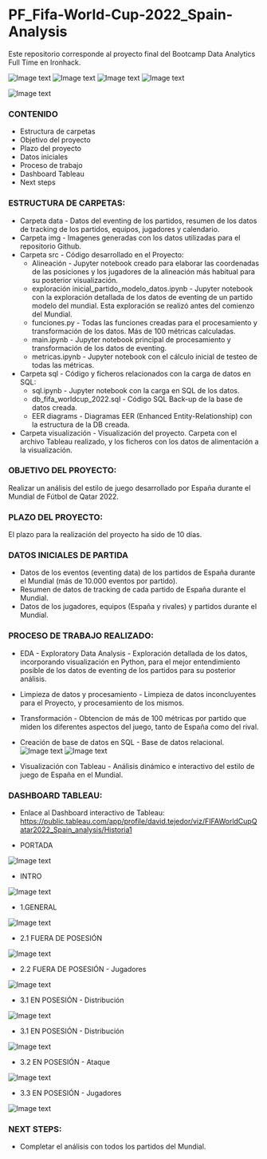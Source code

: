 # PF_Fifa-World-Cup-2022_Spain-Analysis

Este repositorio corresponde al proyecto final del Bootcamp Data Analytics Full Time en Ironhack.


![Image text](https://github.com/Davidteje/FP_Fifa-World-Cup-2022_Spain-Analysis/blob/main/img/pandas_python.png)
![Image text](https://github.com/Davidteje/FP_Fifa-World-Cup-2022_Spain-Analysis/blob/main/img/sqlalchemy.jpeg)
![Image text](https://github.com/Davidteje/FP_Fifa-World-Cup-2022_Spain-Analysis/blob/main/img/MySQLworkbench.jpeg)
![Image text](https://github.com/Davidteje/FP_Fifa-World-Cup-2022_Spain-Analysis/blob/main/img/Tableau.png)

![Image text](https://github.com/Davidteje/FP_Fifa-World-Cup-2022_Spain-Analysis/blob/main/img/Tableau_Dashboard_7.PNG)


### CONTENIDO
- Estructura de carpetas
- Objetivo del proyecto
- Plazo del proyecto
- Datos iniciales
- Proceso de trabajo
- Dashboard Tableau
- Next steps


### ESTRUCTURA DE CARPETAS:
- Carpeta data - Datos del eventing de los partidos, resumen de los datos de tracking de los partidos, equipos, jugadores y calendario.
- Carpeta img - Imagenes generadas con los datos utilizadas para el repositorio Github.
- Carpeta src - Código desarrollado en el Proyecto: 
    - Alineación - Jupyter notebook creado para elaborar las coordenadas de las posiciones y los jugadores de la alineación más habitual para su posterior visualización.
    - exploración inicial_partido_modelo_datos.ipynb - Jupyter notebook con la exploración detallada de los datos de eventing de un partido modelo del mundial. Esta exploración se realizó antes del comienzo del Mundial.
    - funciones.py - Todas las funciones creadas para el procesamiento y transformación de los datos. Más de 100 métricas calculadas.
    - main.ipynb - Jupyter notebook principal de procesamiento y transformación de los datos de eventing.
    - metricas.ipynb - Jupyter notebook con el cálculo inicial de testeo de todas las métricas.
- Carpeta sql - Código y ficheros relacionados con la carga de datos en SQL:
    - sql.ipynb - Jupyter notebook con la carga en SQL de los datos.
    - db_fifa_worldcup_2022.sql - Código SQL Back-up de la base de datos creada.
    - EER diagrams - Diagramas EER (Enhanced Entity-Relationship) con la estructura de la DB creada.
- Carpeta visualización - Visualización del proyecto. Carpeta con el archivo Tableau realizado, y los ficheros con los datos de alimentación a la visualización.


### OBJETIVO DEL PROYECTO:
Realizar un análisis del estilo de juego desarrollado por España durante el Mundial de Fútbol de Qatar 2022.


### PLAZO DEL PROYECTO:
El plazo para la realización del proyecto ha sido de 10 días.


### DATOS INICIALES DE PARTIDA
- Datos de los eventos (eventing data) de los partidos de España durante el Mundial (más de 10.000 eventos por partido).
- Resumen de datos de tracking de cada partido de España durante el Mundial.
- Datos de los jugadores, equipos (España y rivales) y partidos durante el Mundial.


### PROCESO DE TRABAJO REALIZADO:
- EDA - Exploratory Data Analysis - Exploración detallada de los datos, incorporando visualización en Python, para el mejor entendimiento posible de los datos de eventing de los partidos para su posterior análisis.
- Limpieza de datos y procesamiento - Limpieza de datos inconcluyentes para el Proyecto, y procesamiento de los mismos.
- Transformación - Obtencion de más de 100 métricas por partido que miden los diferentes aspectos del juego, tanto de España como del rival.
- Creación de base de datos en SQL - Base de datos relacional.
![Image text](https://github.com/Davidteje/FP_Fifa-World-Cup-2022_Spain-Analysis/blob/main/sql/EER_diagram_1.PNG)
![Image text](https://github.com/Davidteje/FP_Fifa-World-Cup-2022_Spain-Analysis/blob/main/sql/EER_diagram_2.PNG)

- Visualización con Tableau - Análisis dinámico e interactivo del estilo de juego de España en el Mundial.


### DASHBOARD TABLEAU:

- Enlace al Dashboard interactivo de Tableau:
https://public.tableau.com/app/profile/david.tejedor/viz/FIFAWorldCupQatar2022_Spain_analysis/Historia1


- PORTADA

![Image text](https://github.com/Davidteje/FP_Fifa-World-Cup-2022_Spain-Analysis/blob/main/img/Tableau_Dashboard_1.PNG)

- INTRO

![Image text](https://github.com/Davidteje/FP_Fifa-World-Cup-2022_Spain-Analysis/blob/main/img/Tableau_Dashboard_2.PNG)

- 1.GENERAL

![Image text](https://github.com/Davidteje/FP_Fifa-World-Cup-2022_Spain-Analysis/blob/main/img/Tableau_Dashboard_3.PNG)

- 2.1 FUERA DE POSESIÓN

![Image text](https://github.com/Davidteje/FP_Fifa-World-Cup-2022_Spain-Analysis/blob/main/img/Tableau_Dashboard_4.PNG)

- 2.2 FUERA DE POSESIÓN - Jugadores

![Image text](https://github.com/Davidteje/FP_Fifa-World-Cup-2022_Spain-Analysis/blob/main/img/Tableau_Dashboard_5.PNG)

- 3.1 EN POSESIÓN - Distribución

![Image text](https://github.com/Davidteje/FP_Fifa-World-Cup-2022_Spain-Analysis/blob/main/img/Tableau_Dashboard_6.PNG)

- 3.1 EN POSESIÓN - Distribución

![Image text](https://github.com/Davidteje/FP_Fifa-World-Cup-2022_Spain-Analysis/blob/main/img/Tableau_Dashboard_7.PNG)

- 3.2 EN POSESIÓN - Ataque

![Image text](https://github.com/Davidteje/FP_Fifa-World-Cup-2022_Spain-Analysis/blob/main/img/Tableau_Dashboard_8.PNG)

- 3.3 EN POSESIÓN - Jugadores

![Image text](https://github.com/Davidteje/FP_Fifa-World-Cup-2022_Spain-Analysis/blob/main/img/Tableau_Dashboard_9.PNG)



### NEXT STEPS:
- Completar el análisis con todos los partidos del Mundial.




